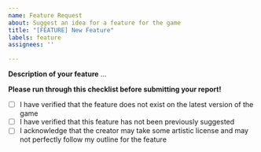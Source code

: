 ```yaml
---
name: Feature Request
about: Suggest an idea for a feature for the game
title: "[FEATURE] New Feature"
labels: feature
assignees: ''

---
```


**Description of your feature**
...

**Please run through this checklist before submitting your report!**
- [ ] I have verified that the feature does not exist on the latest version of the game
- [ ] I have verified that this feature has not been previously suggested
- [ ] I acknowledge that the creator may take some artistic license and may not perfectly follow my outline for the feature
